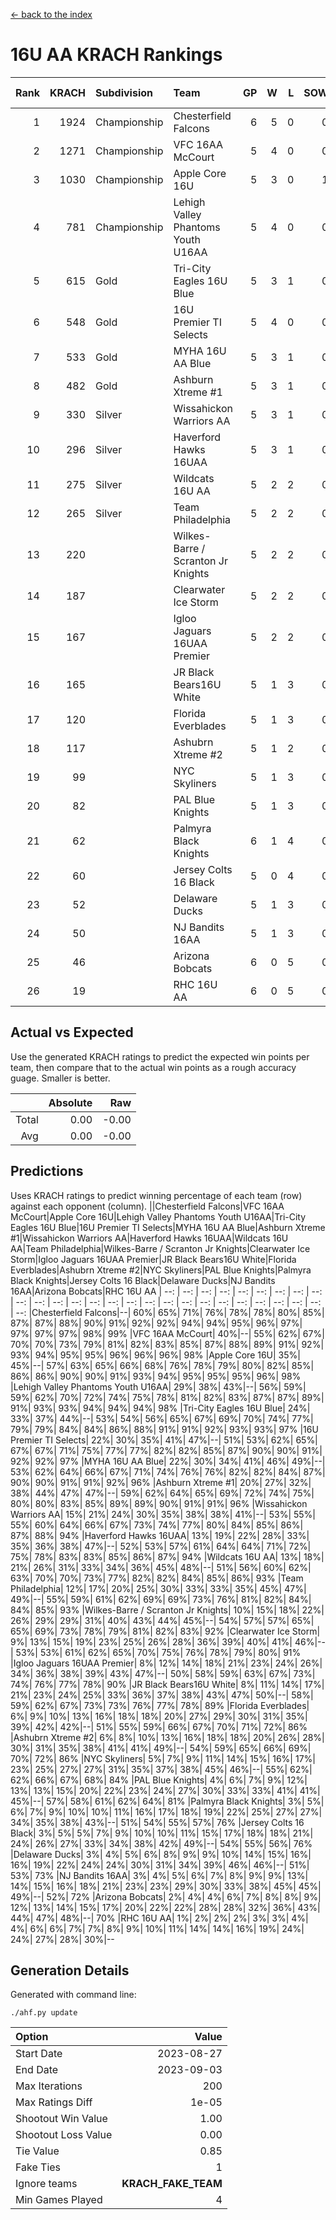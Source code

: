 [<- back to the index](readme.md)
# 16U AA KRACH Rankings
Rank|KRACH|Subdivision|Team|GP|W|L|SOW|SOL|T|SoS|Exp Wins|Win Diff
---:|---:|:---|:---|---:|---:|---:|---:|---:|---:|---:|---:|---:
1|1924|Championship|Chesterfield Falcons|6|5|0|0|0|1|301|5.8|-0.0
2|1271|Championship|VFC 16AA McCourt|5|4|0|0|0|1|246|4.9|0.0
3|1030|Championship|Apple Core 16U|5|3|0|1|0|1|185|4.9|0.0
4|781|Championship|Lehigh Valley Phantoms Youth U16AA|5|4|0|0|0|1|131|4.9|0.0
5|615|Gold|Tri-City Eagles 16U Blue|5|3|1|0|0|1|426|3.9|0.0
6|548|Gold|16U Premier TI Selects|5|4|0|0|0|1|89|4.9|0.0
7|533|Gold|MYHA 16U AA Blue|5|3|1|0|0|1|512|3.8|-0.0
8|482|Gold|Ashburn Xtreme #1|5|3|1|0|0|1|492|3.8|-0.0
9|330|Silver|Wissahickon Warriors AA|5|3|1|0|0|1|283|3.9|0.0
10|296|Silver|Haverford Hawks 16UAA|5|3|1|0|0|1|200|3.9|0.0
11|275|Silver|Wildcats 16U AA|5|2|2|0|0|1|594|2.8|-0.0
12|265|Silver|Team Philadelphia|5|2|2|0|0|1|579|2.8|-0.0
13|220||Wilkes-Barre / Scranton Jr Knights|5|2|2|0|0|1|337|2.9|0.0
14|187||Clearwater Ice Storm|5|2|2|0|0|1|374|2.8|-0.0
15|167||Igloo Jaguars 16UAA Premier|5|2|2|0|0|1|210|2.9|0.0
16|165||JR Black Bears16U White|5|1|3|0|0|1|550|1.9|0.0
17|120||Florida Everblades|5|1|3|0|0|1|410|1.8|-0.0
18|117||Ashubrn Xtreme #2|5|1|2|0|1|1|460|1.9|0.0
19|99||NYC Skyliners|5|1|3|0|0|1|286|1.9|0.0
20|82||PAL Blue Knights|5|1|3|0|0|1|245|1.9|0.0
21|62||Palmyra Black Knights|6|1|4|0|0|1|227|1.9|0.0
22|60||Jersey Colts 16 Black|5|0|4|0|0|1|530|0.9|0.0
23|52||Delaware Ducks|5|1|3|0|0|1|287|1.9|0.0
24|50||NJ Bandits 16AA|5|1|3|0|0|1|237|1.9|0.0
25|46||Arizona Bobcats|6|0|5|0|0|1|599|0.8|-0.0
26|19||RHC 16U AA|6|0|5|0|0|1|247|0.9|0.0

## Actual vs Expected
Use the generated KRACH ratings to predict the expected win points per team, then compare that to the actual win points as a rough accuracy guage. Smaller is better.

||Absolute|Raw
|---:|---:|---:
|Total|0.00|-0.00
|Avg|0.00|-0.00

## Predictions
Uses KRACH ratings to predict winning percentage of each team (row) against each opponent (column).
||Chesterfield Falcons|VFC 16AA McCourt|Apple Core 16U|Lehigh Valley Phantoms Youth U16AA|Tri-City Eagles 16U Blue|16U Premier TI Selects|MYHA 16U AA Blue|Ashburn Xtreme #1|Wissahickon Warriors AA|Haverford Hawks 16UAA|Wildcats 16U AA|Team Philadelphia|Wilkes-Barre / Scranton Jr Knights|Clearwater Ice Storm|Igloo Jaguars 16UAA Premier|JR Black Bears16U White|Florida Everblades|Ashubrn Xtreme #2|NYC Skyliners|PAL Blue Knights|Palmyra Black Knights|Jersey Colts 16 Black|Delaware Ducks|NJ Bandits 16AA|Arizona Bobcats|RHC 16U AA
| --: | --: | --: | --: | --: | --: | --: | --: | --: | --: | --: | --: | --: | --: | --: | --: | --: | --: | --: | --: | --: | --: | --: | --: | --: | --: | --: 
|Chesterfield Falcons|--| 60%| 65%| 71%| 76%| 78%| 78%| 80%| 85%| 87%| 87%| 88%| 90%| 91%| 92%| 92%| 94%| 94%| 95%| 96%| 97%| 97%| 97%| 97%| 98%| 99%
|VFC 16AA McCourt| 40%|--| 55%| 62%| 67%| 70%| 70%| 73%| 79%| 81%| 82%| 83%| 85%| 87%| 88%| 89%| 91%| 92%| 93%| 94%| 95%| 95%| 96%| 96%| 96%| 98%
|Apple Core 16U| 35%| 45%|--| 57%| 63%| 65%| 66%| 68%| 76%| 78%| 79%| 80%| 82%| 85%| 86%| 86%| 90%| 90%| 91%| 93%| 94%| 95%| 95%| 95%| 96%| 98%
|Lehigh Valley Phantoms Youth U16AA| 29%| 38%| 43%|--| 56%| 59%| 59%| 62%| 70%| 72%| 74%| 75%| 78%| 81%| 82%| 83%| 87%| 87%| 89%| 91%| 93%| 93%| 94%| 94%| 94%| 98%
|Tri-City Eagles 16U Blue| 24%| 33%| 37%| 44%|--| 53%| 54%| 56%| 65%| 67%| 69%| 70%| 74%| 77%| 79%| 79%| 84%| 84%| 86%| 88%| 91%| 91%| 92%| 93%| 93%| 97%
|16U Premier TI Selects| 22%| 30%| 35%| 41%| 47%|--| 51%| 53%| 62%| 65%| 67%| 67%| 71%| 75%| 77%| 77%| 82%| 82%| 85%| 87%| 90%| 90%| 91%| 92%| 92%| 97%
|MYHA 16U AA Blue| 22%| 30%| 34%| 41%| 46%| 49%|--| 53%| 62%| 64%| 66%| 67%| 71%| 74%| 76%| 76%| 82%| 82%| 84%| 87%| 90%| 90%| 91%| 91%| 92%| 96%
|Ashburn Xtreme #1| 20%| 27%| 32%| 38%| 44%| 47%| 47%|--| 59%| 62%| 64%| 65%| 69%| 72%| 74%| 75%| 80%| 80%| 83%| 85%| 89%| 89%| 90%| 91%| 91%| 96%
|Wissahickon Warriors AA| 15%| 21%| 24%| 30%| 35%| 38%| 38%| 41%|--| 53%| 55%| 55%| 60%| 64%| 66%| 67%| 73%| 74%| 77%| 80%| 84%| 85%| 86%| 87%| 88%| 94%
|Haverford Hawks 16UAA| 13%| 19%| 22%| 28%| 33%| 35%| 36%| 38%| 47%|--| 52%| 53%| 57%| 61%| 64%| 64%| 71%| 72%| 75%| 78%| 83%| 83%| 85%| 86%| 87%| 94%
|Wildcats 16U AA| 13%| 18%| 21%| 26%| 31%| 33%| 34%| 36%| 45%| 48%|--| 51%| 56%| 60%| 62%| 63%| 70%| 70%| 73%| 77%| 82%| 82%| 84%| 85%| 86%| 93%
|Team Philadelphia| 12%| 17%| 20%| 25%| 30%| 33%| 33%| 35%| 45%| 47%| 49%|--| 55%| 59%| 61%| 62%| 69%| 69%| 73%| 76%| 81%| 82%| 84%| 84%| 85%| 93%
|Wilkes-Barre / Scranton Jr Knights| 10%| 15%| 18%| 22%| 26%| 29%| 29%| 31%| 40%| 43%| 44%| 45%|--| 54%| 57%| 57%| 65%| 65%| 69%| 73%| 78%| 79%| 81%| 82%| 83%| 92%
|Clearwater Ice Storm|  9%| 13%| 15%| 19%| 23%| 25%| 26%| 28%| 36%| 39%| 40%| 41%| 46%|--| 53%| 53%| 61%| 62%| 65%| 70%| 75%| 76%| 78%| 79%| 80%| 91%
|Igloo Jaguars 16UAA Premier|  8%| 12%| 14%| 18%| 21%| 23%| 24%| 26%| 34%| 36%| 38%| 39%| 43%| 47%|--| 50%| 58%| 59%| 63%| 67%| 73%| 74%| 76%| 77%| 78%| 90%
|JR Black Bears16U White|  8%| 11%| 14%| 17%| 21%| 23%| 24%| 25%| 33%| 36%| 37%| 38%| 43%| 47%| 50%|--| 58%| 59%| 62%| 67%| 73%| 73%| 76%| 77%| 78%| 89%
|Florida Everblades|  6%|  9%| 10%| 13%| 16%| 18%| 18%| 20%| 27%| 29%| 30%| 31%| 35%| 39%| 42%| 42%|--| 51%| 55%| 59%| 66%| 67%| 70%| 71%| 72%| 86%
|Ashubrn Xtreme #2|  6%|  8%| 10%| 13%| 16%| 18%| 18%| 20%| 26%| 28%| 30%| 31%| 35%| 38%| 41%| 41%| 49%|--| 54%| 59%| 65%| 66%| 69%| 70%| 72%| 86%
|NYC Skyliners|  5%|  7%|  9%| 11%| 14%| 15%| 16%| 17%| 23%| 25%| 27%| 27%| 31%| 35%| 37%| 38%| 45%| 46%|--| 55%| 62%| 62%| 66%| 67%| 68%| 84%
|PAL Blue Knights|  4%|  6%|  7%|  9%| 12%| 13%| 13%| 15%| 20%| 22%| 23%| 24%| 27%| 30%| 33%| 33%| 41%| 41%| 45%|--| 57%| 58%| 61%| 62%| 64%| 81%
|Palmyra Black Knights|  3%|  5%|  6%|  7%|  9%| 10%| 10%| 11%| 16%| 17%| 18%| 19%| 22%| 25%| 27%| 27%| 34%| 35%| 38%| 43%|--| 51%| 54%| 55%| 57%| 76%
|Jersey Colts 16 Black|  3%|  5%|  5%|  7%|  9%| 10%| 10%| 11%| 15%| 17%| 18%| 18%| 21%| 24%| 26%| 27%| 33%| 34%| 38%| 42%| 49%|--| 54%| 55%| 56%| 76%
|Delaware Ducks|  3%|  4%|  5%|  6%|  8%|  9%|  9%| 10%| 14%| 15%| 16%| 16%| 19%| 22%| 24%| 24%| 30%| 31%| 34%| 39%| 46%| 46%|--| 51%| 53%| 73%
|NJ Bandits 16AA|  3%|  4%|  5%|  6%|  7%|  8%|  9%|  9%| 13%| 14%| 15%| 16%| 18%| 21%| 23%| 23%| 29%| 30%| 33%| 38%| 45%| 45%| 49%|--| 52%| 72%
|Arizona Bobcats|  2%|  4%|  4%|  6%|  7%|  8%|  8%|  9%| 12%| 13%| 14%| 15%| 17%| 20%| 22%| 22%| 28%| 28%| 32%| 36%| 43%| 44%| 47%| 48%|--| 70%
|RHC 16U AA|  1%|  2%|  2%|  2%|  3%|  3%|  4%|  4%|  6%|  6%|  7%|  7%|  8%|  9%| 10%| 11%| 14%| 14%| 16%| 19%| 24%| 24%| 27%| 28%| 30%|--

## Generation Details

Generated with command line:
```
./ahf.py update
```

| Option | Value |
| :----- | ----: |
| Start Date | 2023-08-27 |
| End Date | 2023-09-03 |
| Max Iterations | 200 |
| Max Ratings Diff | 1e-05 |
| Shootout Win Value | 1.00 |
| Shootout Loss Value | 0.00 |
| Tie Value | 0.85 |
| Fake Ties | 1 |
| Ignore teams | __KRACH_FAKE_TEAM__ |
| Min Games Played | 4 |

